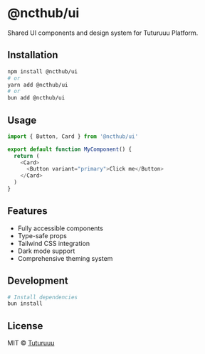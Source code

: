 # @ncthub/ui

Shared UI components and design system for Tuturuuu Platform.

## Installation

```bash
npm install @ncthub/ui
# or
yarn add @ncthub/ui
# or
bun add @ncthub/ui
```

## Usage

```typescript
import { Button, Card } from '@ncthub/ui'

export default function MyComponent() {
  return (
    <Card>
      <Button variant="primary">Click me</Button>
    </Card>
  )
}
```

## Features

- Fully accessible components
- Type-safe props
- Tailwind CSS integration
- Dark mode support
- Comprehensive theming system

## Development

```bash
# Install dependencies
bun install
```

## License

MIT © [Tuturuuu](https://github.com/rmit-nct)
